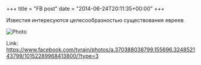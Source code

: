 +++
title = "FB post"
date = "2014-06-24T20:11:35+00:00"
+++

Известия интересуются целесообразностью существования евреев

![Photo](https://scontent.xx.fbcdn.net/v/t1.0-0/s130x130/10460325_10152289968413800_7651237677967990039_n.png?oh=7e238430164932c5ac73225173854bf8&oe=5963906C)


Link: https://www.facebook.com/tvrain/photos/a.370388038799.155696.324852143799/10152289968413800/?type=3
